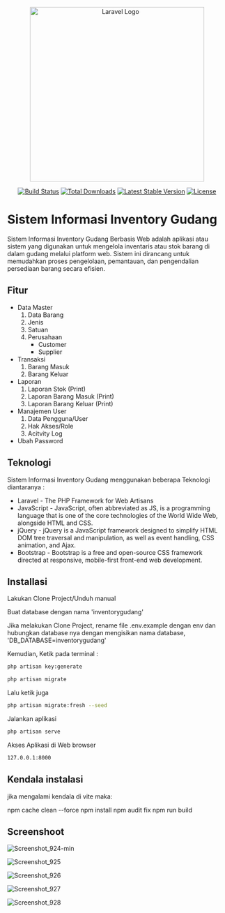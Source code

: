 <p align="center"><a href="https://laravel.com" target="_blank"><img src="https://raw.githubusercontent.com/laravel/art/master/logo-lockup/5%20SVG/2%20CMYK/1%20Full%20Color/laravel-logolockup-cmyk-red.svg" width="400" alt="Laravel Logo"></a></p>

<p align="center">
<a href="https://github.com/laravel/framework/actions"><img src="https://github.com/laravel/framework/workflows/tests/badge.svg" alt="Build Status"></a>
<a href="https://packagist.org/packages/laravel/framework"><img src="https://img.shields.io/packagist/dt/laravel/framework" alt="Total Downloads"></a>
<a href="https://packagist.org/packages/laravel/framework"><img src="https://img.shields.io/packagist/v/laravel/framework" alt="Latest Stable Version"></a>
<a href="https://packagist.org/packages/laravel/framework"><img src="https://img.shields.io/packagist/l/laravel/framework" alt="License"></a>
</p>

# Sistem Informasi Inventory Gudang


Sistem Informasi Inventory Gudang Berbasis Web adalah aplikasi atau sistem yang digunakan untuk mengelola inventaris atau stok barang di dalam gudang melalui platform web. Sistem ini dirancang untuk memudahkan proses pengelolaan, pemantauan, dan pengendalian persediaan barang secara efisien.


## Fitur
- Data Master
    1. Data Barang
    2. Jenis
    3. Satuan
    4. Perusahaan
        - Customer
        - Supplier
- Transaksi
    1. Barang Masuk
    2. Barang Keluar
- Laporan
    1. Laporan Stok (Print)
    2. Laporan Barang Masuk (Print)
    3. Laporan Barang Keluar (Print)
- Manajemen User
    1. Data Pengguna/User
    2. Hak Akses/Role
    3. Acitvity Log
- Ubah Password



## Teknologi

Sistem Informasi Inventory Gudang menggunakan beberapa Teknologi diantaranya :

- Laravel - The PHP Framework for Web Artisans
- JavaScript - JavaScript, often abbreviated as JS, is a programming language that is one of the core technologies of the World Wide Web, alongside HTML and CSS.
- jQuery - jQuery is a JavaScript framework designed to simplify HTML DOM tree traversal and manipulation, as well as event handling, CSS animation, and Ajax.
- Bootstrap - Bootstrap is a free and open-source CSS framework directed at responsive, mobile-first front-end web development. 


## Installasi

Lakukan Clone Project/Unduh manual 

Buat database dengan nama 'inventorygudang'

Jika melakukan Clone Project, rename file .env.example dengan env dan hubungkan
database nya dengan mengisikan nama database, 'DB_DATABASE=inventorygudang'


Kemudian, Ketik pada terminal :
```sh
php artisan key:generate
```

```sh
php artisan migrate
```

Lalu ketik juga

```sh
php artisan migrate:fresh --seed
```

Jalankan aplikasi 

```sh
php artisan serve
```

Akses Aplikasi di Web browser 
```sh
127.0.0.1:8000
```
## Kendala instalasi

jika mengalami kendala di vite maka:

npm cache clean --force
npm install
npm audit fix
npm run build


## Screenshoot
![Screenshot_924-min](https://github.com/dwipurnomo12/inventorygudang/assets/105181667/a1d872ba-c3fb-4fe8-8dcd-62032a56e240)

![Screenshot_925](https://github.com/dwipurnomo12/inventorygudang/assets/105181667/222bd666-0f6c-4814-b6c8-4b608164647d)

![Screenshot_926](https://github.com/dwipurnomo12/inventorygudang/assets/105181667/b7e9824b-c8b5-4078-8d7d-7b26ffaf5460)

![Screenshot_927](https://github.com/dwipurnomo12/inventorygudang/assets/105181667/a0d2ad61-b4a2-470b-b7d4-40679328b1b2)

![Screenshot_928](https://github.com/dwipurnomo12/inventorygudang/assets/105181667/d64360e9-8496-4f18-bee9-bf1f5223c792)



